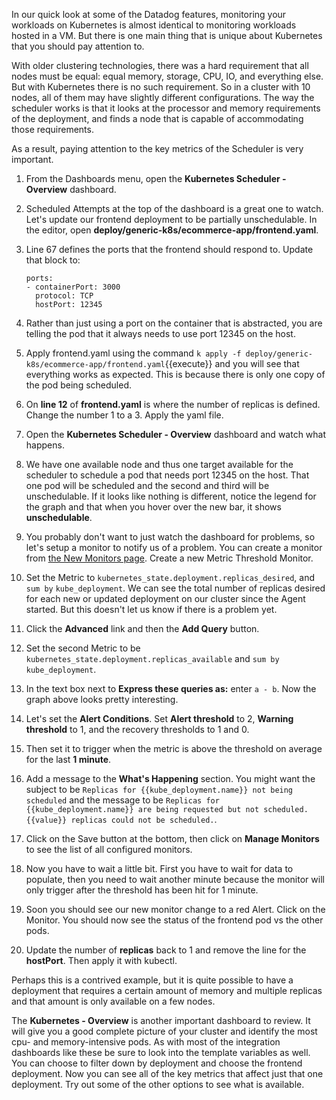 

In our quick look at some of the Datadog features, monitoring your workloads on Kubernetes is almost identical to monitoring workloads hosted in a VM. But there is one main thing that is unique about Kubernetes that you should pay attention to. 

With older clustering technologies, there was a hard requirement that all nodes must be equal: equal memory, storage, CPU, IO, and everything else. But with Kubernetes there is no such requirement. So in a cluster with 10 nodes, all of them may have slightly different configurations. The way the scheduler works is that it looks at the processor and memory requirements of the deployment, and finds a node that is capable of accommodating those requirements. 

  As a result, paying attention to the key metrics of the Scheduler is very important. 

1.  From the Dashboards menu, open the **Kubernetes Scheduler - Overview** dashboard. 
1.  Scheduled Attempts at the top of the dashboard is a great one to watch. Let's update our frontend deployment to be partially unschedulable. In the editor, open **deploy/generic-k8s/ecommerce-app/frontend.yaml**.
2.  Line 67 defines the ports that the frontend should respond to. Update that block to:
    
        ports:
        - containerPort: 3000
          protocol: TCP
          hostPort: 12345
3.  Rather than just using a port on the container that is abstracted, you are telling the pod that it always needs to use port 12345 on the host.
4.  Apply frontend.yaml using the command `k apply -f deploy/generic-k8s/ecommerce-app/frontend.yaml`{{execute}} and you will see that everything works as expected. This is because there is only one copy of the pod being scheduled. 
5.  On **line 12** of **frontend.yaml** is where the number of replicas is defined. Change the number 1 to a 3. Apply the yaml file. 
6.  Open the **Kubernetes Scheduler - Overview** dashboard and watch what happens. 
7.  We have one available node and thus one target available for the scheduler to schedule a pod that needs port 12345 on the host. That one pod will be scheduled and the second and third will be unschedulable. If it looks like nothing is different, notice the legend for the graph and that when you hover over the new bar, it shows **unschedulable**.
8.  You probably don't want to just watch the dashboard for problems, so let's setup a monitor to notify us of a problem. You can create a monitor from <a href="https://app.datadoghq.com/monitors#/create" target="_datadog">the New Monitors page</a>. Create a new Metric Threshold Monitor. 
9.  Set the Metric to `kubernetes_state.deployment.replicas_desired`, and `sum by` `kube_deployment`. We can see the total number of replicas desired for each new or updated deployment on our cluster since the Agent started. But this doesn't let us know if there is a problem yet.
10. Click the **Advanced** link and then the **Add Query** button.
11. Set the second Metric to be `kubernetes_state.deployment.replicas_available` and `sum by` `kube_deployment`.
12. In the text box next to **Express these queries as:** enter `a - b`. Now the graph above looks pretty interesting. 
13. Let's set the **Alert Conditions**. Set **Alert threshold** to 2, **Warning threshold** to 1, and the recovery thresholds to 1 and 0. 
14. Then set it to trigger when the metric is above the threshold on average for the last **1 minute**.
15. Add a message to the **What's Happening** section. You might want the subject to be `Replicas for {{kube_deployment.name}} not being scheduled` and the message to be `Replicas for {{kube_deployment.name}} are being requested but not scheduled. {{value}} replicas could not be scheduled.`.
16. Click on the Save button at the bottom, then click on **Manage Monitors** to see the list of all configured monitors.
17. Now you have to wait a little bit. First you have to wait for data to populate, then you need to wait another minute because the monitor will only trigger after the threshold has been hit for 1 minute. 
18. Soon you should see our new monitor change to a red Alert. Click on the Monitor. You should now see the status of the frontend pod vs the other pods. 
19. Update the number of **replicas** back to 1 and remove the line for the **hostPort**. Then apply it with kubectl. 

Perhaps this is a contrived example, but it is quite possible to have a deployment that requires a certain amount of memory and multiple replicas and that amount is only available on a few nodes. 

The **Kubernetes - Overview** is another important dashboard to review. It will give you a good complete picture of your cluster and identify the most cpu- and memory-intensive pods. As with most of the integration dashboards like these be sure to look into the template variables as well. You can choose to filter down by deployment and choose the frontend deployment. Now you can see all of the key metrics that affect just that one deployment. Try out some of the other options to see what is available.

